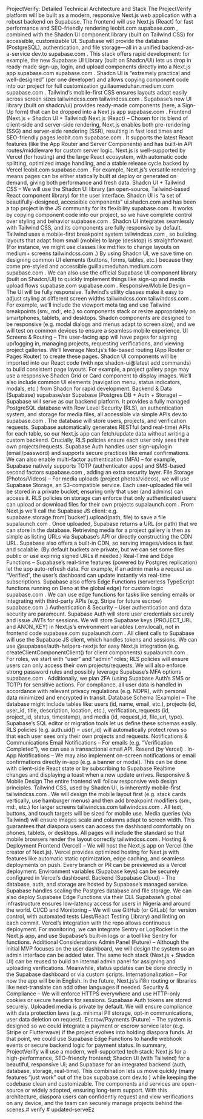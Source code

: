 ProjectVerify: Detailed Technical Architecture and Stack
The ProjectVerify platform will be built as a modern, responsive Next.js web application with a robust backend on Supabase. The frontend will use Next.js (React) for fast performance and SEO-friendly rendering
leobit.com
supabase.com
, combined with the Shadcn UI component library (built on Tailwind CSS) for accessible, customizable UI. Supabase will provide the database (PostgreSQL), authentication, and file storage—all in a unified backend-as-a-service
dev.to
supabase.com
. This stack offers rapid development: for example, the new Supabase UI Library (built on Shadcn/UI) lets us drop in ready-made sign-up, login, and upload components directly into a Next.js app
supabase.com
supabase.com
. Shadcn UI is “extremely practical and well-designed” (per one developer) and allows copying component code into our project for full customization
guillaumeduhan.medium.com
supabase.com
. Tailwind’s mobile-first CSS ensures layouts adapt easily across screen sizes
tailwindcss.com
tailwindcss.com
. Supabase’s new UI library (built on shadcn/ui) provides ready-made components (here, a Sign-Up form) that can be dropped into a Next.js app
supabase.com
.
Frontend (Next.js + Shadcn UI + Tailwind)
Next.js (React) – Chosen for its blend of client-side and server-side rendering, Next.js enables both pre-rendering (SSG) and server-side rendering (SSR), resulting in fast load times and SEO-friendly pages
leobit.com
supabase.com
. It supports the latest React features (like the App Router and Server Components) and has built-in API routes/middleware for custom server logic. Next.js is well-supported by Vercel (for hosting) and the large React ecosystem, with automatic code splitting, optimized image handling, and a stable release cycle backed by Vercel
leobit.com
supabase.com
. For example, Next.js’s versatile rendering means pages can be either statically built at deploy or generated on demand, giving both performance and fresh data.
Shadcn UI + Tailwind CSS – We will use the Shadcn UI library (an open-source, Tailwind-based React component library) for the user interface. Shadcn UI is “a set of beautifully-designed, accessible components”
ui.shadcn.com
 and has been a top project in the JS community for its flexibility
supabase.com
. It works by copying component code into our project, so we have complete control over styling and behavior
supabase.com
. Shadcn UI integrates seamlessly with Tailwind CSS, and its components are fully responsive by default. Tailwind uses a mobile-first breakpoint system
tailwindcss.com
, so building layouts that adapt from small (mobile) to large (desktop) is straightforward. (For instance, we might use classes like md:flex to change layouts on medium+ screens
tailwindcss.com
.) By using Shadcn UI, we save time on designing common UI elements (buttons, forms, tables, etc.) because they come pre-styled and accessible
guillaumeduhan.medium.com
supabase.com
. We can also use the official Supabase UI component library (built on Shadcn/UI) to quickly implement things like sign-up and media upload flows
supabase.com
supabase.com
.
Responsive/Mobile Design – The UI will be fully responsive. Tailwind’s utility classes make it easy to adjust styling at different screen widths
tailwindcss.com
tailwindcss.com
. For example, we’ll include the viewport meta tag and use Tailwind breakpoints (sm:, md:, etc.) so components stack or resize appropriately on smartphones, tablets, and desktops. Shadcn components are designed to be responsive (e.g. modal dialogs and menus adapt to screen size), and we will test on common devices to ensure a seamless mobile experience.
UI Screens & Routing – The user-facing app will have pages for signing up/logging in, managing projects, requesting verifications, and viewing project galleries. We’ll leverage Next.js’s file-based routing (App Router or Pages Router) to create these pages. Shadcn UI components will be imported into our React code (with npx shadcn-ui@latest add commands) to build consistent page layouts. For example, a project gallery page may use a responsive Shadcn Grid or Card component to display images. We’ll also include common UI elements (navigation menu, status indicators, modals, etc.) from Shadcn for rapid development.
Backend & Data (Supabase) supabase/ssr
Supabase (Postgres DB + Auth + Storage) – Supabase will serve as our backend platform. It provides a fully managed PostgreSQL database with Row Level Security (RLS), an authentication system, and storage for media files, all accessible via simple APIs
dev.to
supabase.com
. The database will store users, projects, and verification requests. Supabase automatically generates RESTful (and real-time) APIs for each table, so our Next.js app can fetch/update data without writing a custom backend. Crucially, RLS policies ensure each user only sees their own projects/requests. Supabase Auth handles user sign-up/login (email/password) and supports secure practices like email confirmations. We can also enable multi-factor authentication (MFA) – for example, Supabase natively supports TOTP (authenticator apps) and SMS-based second factors
supabase.com
, adding an extra security layer.
File Storage (Photos/Videos) – For media uploads (project photos/videos), we will use Supabase Storage, an S3-compatible service. Each user-uploaded file will be stored in a private bucket, ensuring only that user (and admins) can access it. RLS policies on storage can enforce that only authenticated users can upload or download files for their own projects
supalaunch.com
. From Next.js we’ll call the Supabase JS client: e.g. supabase.storage.from('bucket').upload(path, file) to save a file
supalaunch.com
. Once uploaded, Supabase returns a URL (or path) that we can store in the database. Retrieving media for a project gallery is then as simple as listing URLs via Supabase’s API or directly constructing the CDN URL. Supabase also offers a built-in CDN, so serving images/videos is fast and scalable. (By default buckets are private, but we can set some files public or use expiring signed URLs if needed.)
Real-Time and Edge Functions – Supabase’s real-time features (powered by Postgres replication) let the app auto-refresh data. For example, if an admin marks a request as “Verified”, the user’s dashboard can update instantly via real-time subscriptions. Supabase also offers Edge Functions (serverless TypeScript functions running on Deno at the global edge) for custom logic
supabase.com
. We can use edge functions for tasks like sending emails or integrating with third-party APIs (e.g. Stripe for future escrow)
supabase.com
.)
Authentication & Security – User authentication and data security are paramount. Supabase Auth will store user credentials securely and issue JWTs for sessions. We will store Supabase keys (PROJECT_URL and ANON_KEY) in Next.js’s environment variables (.env.local), not in frontend code
supabase.com
supalaunch.com
. All client calls to Supabase will use the Supabase JS client, which handles tokens and sessions. We can use @supabase/auth-helpers-nextjs for easy Next.js integration (e.g. createClientComponentClient() for client components)
supalaunch.com
. For roles, we start with “user” and “admin” roles; RLS policies will ensure users can only access their own projects/requests. We will also enforce strong password rules and possibly leverage Supabase’s MFA options
supabase.com
. Additionally, we plan 2FA (using Supabase Auth’s SMS or TOTP) for sensitive actions. For compliance, all user data is handled in accordance with relevant privacy regulations (e.g. NDPR), with personal data minimized and encrypted in transit.
Database Schema (Example) – The database might include tables like: users (id, name, email, etc.), projects (id, user_id, title, description, location, etc.), verification_requests (id, project_id, status, timestamp), and media (id, request_id, file_url, type). Supabase’s SQL editor or migration tools let us define these schemas easily. RLS policies (e.g. auth.uid() = user_id) will automatically protect rows so that each user sees only their own projects and requests.
Notifications & Communications
Email Notifications – For emails (e.g. “Verification Completed”), we can use a transactional email API. Resend (by Vercel)
.
In-App Notifications – We may also implement on-screen notifications or email confirmations directly in-app (e.g. a banner or modal). This can be done with client-side React state or by subscribing to Supabase Realtime changes and displaying a toast when a new update arrives.
Responsive & Mobile Design
The entire frontend will follow responsive web design principles. Tailwind CSS, used by Shadcn UI, is inherently mobile-first
tailwindcss.com
. We will design the mobile layout first (e.g. stack cards vertically, use hamburger menus) and then add breakpoint modifiers (sm:, md:, etc.) for larger screens
tailwindcss.com
tailwindcss.com
. All text, buttons, and touch targets will be sized for mobile use. Media queries (via Tailwind) will ensure images scale and columns adapt to screen width. This guarantees that diaspora users can access the dashboard comfortably on phones, tablets, or desktops. All pages will include the standard <meta name="viewport" content="width=device-width, initial-scale=1.0" /> so that mobile browsers render the layout correctly
tailwindcss.com
.
Hosting & Deployment
Frontend (Vercel) – We will host the Next.js app on Vercel (the creator of Next.js). Vercel provides optimized hosting for Next.js with features like automatic static optimization, edge caching, and seamless deployments on push. Every branch or PR can be previewed as a Vercel deployment. Environment variables (Supabase keys) can be securely configured in Vercel’s dashboard.
Backend (Supabase Cloud) – The database, auth, and storage are hosted by Supabase’s managed service. Supabase handles scaling the Postgres database and file storage. We can also deploy Supabase Edge Functions via their CLI. Supabase’s global infrastructure ensures low-latency access for users in Nigeria and around the world.
CI/CD and Monitoring – We will use GitHub (or GitLab) for version control, with automated tests (Jest/React Testing Library) and linting on each commit. Vercel’s integration with the repo allows continuous deployment. For monitoring, we can integrate Sentry or LogRocket in the Next.js app, and use Supabase’s built-in logs or a tool like Sentry for functions.
Additional Considerations
Admin Panel (Future) – Although the initial MVP focuses on the user dashboard, we will design the system so an admin interface can be added later. The same tech stack (Next.js + Shadcn UI) can be reused to build an internal admin panel for assigning and uploading verifications. Meanwhile, status updates can be done directly in the Supabase dashboard or via custom scripts.
Internationalization – For now the app will be in English. In the future, Next.js’s i18n routing or libraries like next-translate can add other languages if needed.
Security & Compliance – We will enforce HTTPS everywhere and use HTTP-only cookies or secure headers for sessions. Supabase Auth tokens are stored securely. Uploaded media is private by default. We will ensure compliance with data protection laws (e.g. minimal PII storage, opt-in communications, user data deletion on request).
Escrow/Payments (Future) – The system is designed so we could integrate a payment or escrow service later (e.g. Stripe or Flutterwave) if the project evolves into holding diaspora funds. At that point, we could use Supabase Edge Functions to handle webhook events or secure backend logic for payment status.
In summary, ProjectVerify will use a modern, well-supported tech stack: Next.js for a high-performance, SEO-friendly frontend; Shadcn UI (with Tailwind) for a beautiful, responsive UI; and Supabase for an integrated backend (auth, database, storage, real-time). This combination lets us move quickly (many features “just work” out of the box
supabase.com
dev.to
) while keeping the codebase clean and customizable. The components and services are open-source or widely adopted, ensuring long-term support. With this architecture, diaspora users can confidently request and view verifications on any device, and the team can securely manage projects behind the scenes.#   v e r i f y  
 # updated-serveEz
